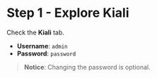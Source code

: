 # Step 1 - Explore Kiali

Check the **Kiali** tab.

* **Username**: `admin`
* **Password**: `password`

> **Notice**: Changing the password is optional.